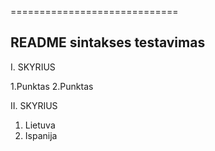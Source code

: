 =============================
## README sintakses testavimas

I. SKYRIUS

   1.Punktas
   2.Punktas

II. SKYRIUS

<ol Komandos>
<li>Lietuva</li>
<li>Ispanija</li>


